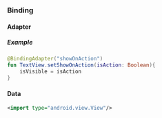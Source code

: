 ### Binding

#### Adapter
##### Example
```kotlin
@BindingAdapter("showOnAction")
fun TextView.setShowOnAction(isAction: Boolean){
    isVisible = isAction
}
```

#### Data
```xml
<import type="android.view.View"/>
```

